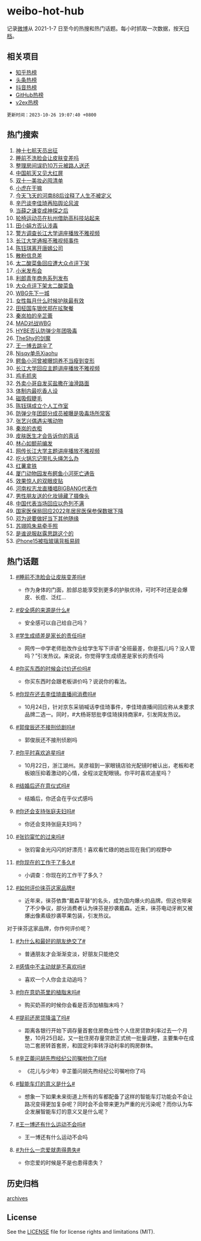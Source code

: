 # weibo-hot-hub

记录[微博](https://www.weibo.com)从 2021-1-7 日至今的热搜和热门话题。每小时抓取一次数据，按天[归档](archives)。

## 相关项目

- [知乎热榜](https://github.com/lonnyzhang423/zhihu-hot-hub)
- [头条热榜](https://github.com/lonnyzhang423/toutiao-hot-hub)
- [抖音热榜](https://github.com/lonnyzhang423/douyin-hot-hub)
- [GitHub热榜](https://github.com/lonnyzhang423/github-hot-hub)
- [v2ex热榜](https://github.com/lonnyzhang423/v2ex-hot-hub)


`更新时间：2023-10-26 19:07:40 +0800`

## 热门搜索

1. [神十七航天员出征](https://m.weibo.cn/search?containerid=100103type%3D1%26t%3D10%26q%3D%23%E7%A5%9E%E5%8D%81%E4%B8%83%E8%88%AA%E5%A4%A9%E5%91%98%E5%87%BA%E5%BE%81%23&stream_entry_id=51&isnewpage=1&extparam=seat%3D1%26stream_entry_id%3D51%26pos%3D0%26c_type%3D51%26q%3D%2523%25E7%25A5%259E%25E5%258D%2581%25E4%25B8%2583%25E8%2588%25AA%25E5%25A4%25A9%25E5%2591%2598%25E5%2587%25BA%25E5%25BE%2581%2523%26dgr%3D0%26cate%3D10103%26filter_type%3Drealtimehot%26display_time%3D1698318459%26pre_seqid%3D169831845991591625177)
1. [睡前不洗脸会让皮肤变差吗](https://m.weibo.cn/search?containerid=100103type%3D1%26t%3D10%26q%3D%23%E7%9D%A1%E5%89%8D%E4%B8%8D%E6%B4%97%E8%84%B8%E4%BC%9A%E8%AE%A9%E7%9A%AE%E8%82%A4%E5%8F%98%E5%B7%AE%E5%90%97%23&stream_entry_id=31&isnewpage=1&extparam=seat%3D1%26c_type%3D31%26q%3D%2523%25E7%259D%25A1%25E5%2589%258D%25E4%25B8%258D%25E6%25B4%2597%25E8%2584%25B8%25E4%25BC%259A%25E8%25AE%25A9%25E7%259A%25AE%25E8%2582%25A4%25E5%258F%2598%25E5%25B7%25AE%25E5%2590%2597%2523%26flag%3D1%26filter_type%3Drealtimehot%26realpos%3D1%26stream_entry_id%3D31%26pos%3D0%26dgr%3D0%26cate%3D5001%26band_rank%3D1%26lcate%3D5001%26display_time%3D1698318459%26pre_seqid%3D169831845991591625177)
1. [整理房间误扔10万元被路人送还](https://m.weibo.cn/search?containerid=100103type%3D1%26t%3D10%26q%3D%23%E6%95%B4%E7%90%86%E6%88%BF%E9%97%B4%E8%AF%AF%E6%89%9410%E4%B8%87%E5%85%83%E8%A2%AB%E8%B7%AF%E4%BA%BA%E9%80%81%E8%BF%98%23&stream_entry_id=31&isnewpage=1&extparam=seat%3D1%26c_type%3D31%26q%3D%2523%25E6%2595%25B4%25E7%2590%2586%25E6%2588%25BF%25E9%2597%25B4%25E8%25AF%25AF%25E6%2589%259410%25E4%25B8%2587%25E5%2585%2583%25E8%25A2%25AB%25E8%25B7%25AF%25E4%25BA%25BA%25E9%2580%2581%25E8%25BF%2598%2523%26flag%3D32768%26filter_type%3Drealtimehot%26realpos%3D2%26stream_entry_id%3D31%26pos%3D1%26dgr%3D0%26cate%3D5001%26band_rank%3D2%26lcate%3D5001%26display_time%3D1698318459%26pre_seqid%3D169831845991591625177)
1. [中国航天又见大红屏](https://m.weibo.cn/search?containerid=100103type%3D1%26t%3D10%26q%3D%23%E4%B8%AD%E5%9B%BD%E8%88%AA%E5%A4%A9%E5%8F%88%E8%A7%81%E5%A4%A7%E7%BA%A2%E5%B1%8F%23&stream_entry_id=31&isnewpage=1&extparam=seat%3D1%26c_type%3D31%26q%3D%2523%25E4%25B8%25AD%25E5%259B%25BD%25E8%2588%25AA%25E5%25A4%25A9%25E5%258F%2588%25E8%25A7%2581%25E5%25A4%25A7%25E7%25BA%25A2%25E5%25B1%258F%2523%26flag%3D0%26filter_type%3Drealtimehot%26realpos%3D3%26stream_entry_id%3D31%26pos%3D2%26dgr%3D0%26cate%3D5001%26band_rank%3D3%26lcate%3D5001%26display_time%3D1698318459%26pre_seqid%3D169831845991591625177)
1. [双十一美妆必囤清单](https://m.weibo.cn/search?containerid=100103type%3D1%26t%3D10%26q%3D%23%E5%8F%8C%E5%8D%81%E4%B8%80%E7%BE%8E%E5%A6%86%E5%BF%85%E5%9B%A4%E6%B8%85%E5%8D%95%23&stream_entry_id=31&isnewpage=1&extparam=seat%3D1%26filter_type%3Drealtimehot%26c_type%3D31%26q%3D%2523%25E5%258F%258C%25E5%258D%2581%25E4%25B8%2580%25E7%25BE%258E%25E5%25A6%2586%25E5%25BF%2585%25E5%259B%25A4%25E6%25B8%2585%25E5%258D%2595%2523%26dgr%3D0%26cate%3D5001%26adid%3D209392%26stream_entry_id%3D31%26pos%3D3%26is_ad_pos%3D1%26band_rank%3D4%26lcate%3D5001%26display_time%3D1698318459%26pre_seqid%3D169831845991591625177)
1. [小虎在干嘛](https://m.weibo.cn/search?containerid=100103type%3D1%26t%3D10%26q%3D%E5%B0%8F%E8%99%8E%E5%9C%A8%E5%B9%B2%E5%98%9B&stream_entry_id=31&isnewpage=1&extparam=seat%3D1%26c_type%3D31%26q%3D%25E5%25B0%258F%25E8%2599%258E%25E5%259C%25A8%25E5%25B9%25B2%25E5%2598%259B%26flag%3D1%26filter_type%3Drealtimehot%26realpos%3D4%26stream_entry_id%3D31%26pos%3D4%26dgr%3D0%26cate%3D5001%26band_rank%3D4%26lcate%3D5001%26display_time%3D1698318459%26pre_seqid%3D169831845991591625177)
1. [今天飞天的河南88后诠释了人生不被定义](https://m.weibo.cn/search?containerid=100103type%3D1%26t%3D10%26q%3D%23%E4%BB%8A%E5%A4%A9%E9%A3%9E%E5%A4%A9%E7%9A%84%E6%B2%B3%E5%8D%9788%E5%90%8E%E8%AF%A0%E9%87%8A%E4%BA%86%E4%BA%BA%E7%94%9F%E4%B8%8D%E8%A2%AB%E5%AE%9A%E4%B9%89%23&stream_entry_id=31&isnewpage=1&extparam=seat%3D1%26c_type%3D31%26q%3D%2523%25E4%25BB%258A%25E5%25A4%25A9%25E9%25A3%259E%25E5%25A4%25A9%25E7%259A%2584%25E6%25B2%25B3%25E5%258D%259788%25E5%2590%258E%25E8%25AF%25A0%25E9%2587%258A%25E4%25BA%2586%25E4%25BA%25BA%25E7%2594%259F%25E4%25B8%258D%25E8%25A2%25AB%25E5%25AE%259A%25E4%25B9%2589%2523%26flag%3D32768%26filter_type%3Drealtimehot%26realpos%3D5%26stream_entry_id%3D31%26pos%3D5%26dgr%3D0%26cate%3D5001%26band_rank%3D5%26lcate%3D5001%26display_time%3D1698318459%26pre_seqid%3D169831845991591625177)
1. [辛巴谈李佳琦再陷舆论风波](https://m.weibo.cn/search?containerid=100103type%3D1%26t%3D10%26q%3D%23%E8%BE%9B%E5%B7%B4%E8%B0%88%E6%9D%8E%E4%BD%B3%E7%90%A6%E5%86%8D%E9%99%B7%E8%88%86%E8%AE%BA%E9%A3%8E%E6%B3%A2%23&stream_entry_id=31&isnewpage=1&extparam=seat%3D1%26c_type%3D31%26q%3D%2523%25E8%25BE%259B%25E5%25B7%25B4%25E8%25B0%2588%25E6%259D%258E%25E4%25BD%25B3%25E7%2590%25A6%25E5%2586%258D%25E9%2599%25B7%25E8%2588%2586%25E8%25AE%25BA%25E9%25A3%258E%25E6%25B3%25A2%2523%26flag%3D1%26filter_type%3Drealtimehot%26realpos%3D6%26stream_entry_id%3D31%26pos%3D6%26dgr%3D0%26cate%3D5001%26band_rank%3D6%26lcate%3D5001%26display_time%3D1698318459%26pre_seqid%3D169831845991591625177)
1. [当薛之谦变成神探之后](https://m.weibo.cn/search?containerid=100103type%3D1%26t%3D10%26q%3D%23%E5%BD%93%E8%96%9B%E4%B9%8B%E8%B0%A6%E5%8F%98%E6%88%90%E7%A5%9E%E6%8E%A2%E4%B9%8B%E5%90%8E%23&stream_entry_id=31&isnewpage=1&extparam=seat%3D1%26filter_type%3Drealtimehot%26c_type%3D31%26q%3D%2523%25E5%25BD%2593%25E8%2596%259B%25E4%25B9%258B%25E8%25B0%25A6%25E5%258F%2598%25E6%2588%2590%25E7%25A5%259E%25E6%258E%25A2%25E4%25B9%258B%25E5%2590%258E%2523%26dgr%3D0%26cate%3D5001%26adid%3D209359%26stream_entry_id%3D31%26pos%3D7%26is_ad_pos%3D1%26topic_ad%3D1%26band_rank%3D7%26lcate%3D5001%26display_time%3D1698318459%26pre_seqid%3D169831845991591625177)
1. [轮椅运动员在杭州借助高科技站起来](https://m.weibo.cn/search?containerid=100103type%3D1%26t%3D10%26q%3D%23%E8%BD%AE%E6%A4%85%E8%BF%90%E5%8A%A8%E5%91%98%E5%9C%A8%E6%9D%AD%E5%B7%9E%E5%80%9F%E5%8A%A9%E9%AB%98%E7%A7%91%E6%8A%80%E7%AB%99%E8%B5%B7%E6%9D%A5%23&stream_entry_id=31&isnewpage=1&extparam=seat%3D1%26c_type%3D31%26q%3D%2523%25E8%25BD%25AE%25E6%25A4%2585%25E8%25BF%2590%25E5%258A%25A8%25E5%2591%2598%25E5%259C%25A8%25E6%259D%25AD%25E5%25B7%259E%25E5%2580%259F%25E5%258A%25A9%25E9%25AB%2598%25E7%25A7%2591%25E6%258A%2580%25E7%25AB%2599%25E8%25B5%25B7%25E6%259D%25A5%2523%26flag%3D32768%26filter_type%3Drealtimehot%26realpos%3D7%26stream_entry_id%3D31%26pos%3D8%26dgr%3D0%26cate%3D5001%26band_rank%3D7%26lcate%3D5001%26display_time%3D1698318459%26pre_seqid%3D169831845991591625177)
1. [田小娟方否认涉毒](https://m.weibo.cn/search?containerid=100103type%3D1%26t%3D10%26q%3D%23%E7%94%B0%E5%B0%8F%E5%A8%9F%E6%96%B9%E5%90%A6%E8%AE%A4%E6%B6%89%E6%AF%92%23&stream_entry_id=31&isnewpage=1&extparam=seat%3D1%26c_type%3D31%26q%3D%2523%25E7%2594%25B0%25E5%25B0%258F%25E5%25A8%259F%25E6%2596%25B9%25E5%2590%25A6%25E8%25AE%25A4%25E6%25B6%2589%25E6%25AF%2592%2523%26flag%3D2%26filter_type%3Drealtimehot%26realpos%3D8%26stream_entry_id%3D31%26pos%3D9%26dgr%3D0%26cate%3D5001%26band_rank%3D8%26lcate%3D5001%26display_time%3D1698318459%26pre_seqid%3D169831845991591625177)
1. [警方调查长江大学讲座播放不雅视频](https://m.weibo.cn/search?containerid=100103type%3D1%26t%3D10%26q%3D%23%E8%AD%A6%E6%96%B9%E8%B0%83%E6%9F%A5%E9%95%BF%E6%B1%9F%E5%A4%A7%E5%AD%A6%E8%AE%B2%E5%BA%A7%E6%92%AD%E6%94%BE%E4%B8%8D%E9%9B%85%E8%A7%86%E9%A2%91%23&stream_entry_id=31&isnewpage=1&extparam=seat%3D1%26c_type%3D31%26q%3D%2523%25E8%25AD%25A6%25E6%2596%25B9%25E8%25B0%2583%25E6%259F%25A5%25E9%2595%25BF%25E6%25B1%259F%25E5%25A4%25A7%25E5%25AD%25A6%25E8%25AE%25B2%25E5%25BA%25A7%25E6%2592%25AD%25E6%2594%25BE%25E4%25B8%258D%25E9%259B%2585%25E8%25A7%2586%25E9%25A2%2591%2523%26flag%3D1%26filter_type%3Drealtimehot%26realpos%3D9%26stream_entry_id%3D31%26pos%3D10%26dgr%3D0%26cate%3D5001%26band_rank%3D9%26lcate%3D5001%26display_time%3D1698318459%26pre_seqid%3D169831845991591625177)
1. [长江大学通报不雅视频事件](https://m.weibo.cn/search?containerid=100103type%3D1%26t%3D10%26q%3D%23%E9%95%BF%E6%B1%9F%E5%A4%A7%E5%AD%A6%E9%80%9A%E6%8A%A5%E4%B8%8D%E9%9B%85%E8%A7%86%E9%A2%91%E4%BA%8B%E4%BB%B6%23&stream_entry_id=31&isnewpage=1&extparam=seat%3D1%26c_type%3D31%26q%3D%2523%25E9%2595%25BF%25E6%25B1%259F%25E5%25A4%25A7%25E5%25AD%25A6%25E9%2580%259A%25E6%258A%25A5%25E4%25B8%258D%25E9%259B%2585%25E8%25A7%2586%25E9%25A2%2591%25E4%25BA%258B%25E4%25BB%25B6%2523%26flag%3D1%26filter_type%3Drealtimehot%26realpos%3D10%26stream_entry_id%3D31%26pos%3D11%26dgr%3D0%26cate%3D5001%26band_rank%3D10%26lcate%3D5001%26display_time%3D1698318459%26pre_seqid%3D169831845991591625177)
1. [陈钰琪离开唐嫣公司](https://m.weibo.cn/search?containerid=100103type%3D1%26t%3D10%26q%3D%23%E9%99%88%E9%92%B0%E7%90%AA%E7%A6%BB%E5%BC%80%E5%94%90%E5%AB%A3%E5%85%AC%E5%8F%B8%23&stream_entry_id=31&isnewpage=1&extparam=seat%3D1%26c_type%3D31%26q%3D%2523%25E9%2599%2588%25E9%2592%25B0%25E7%2590%25AA%25E7%25A6%25BB%25E5%25BC%2580%25E5%2594%2590%25E5%25AB%25A3%25E5%2585%25AC%25E5%258F%25B8%2523%26flag%3D2%26filter_type%3Drealtimehot%26realpos%3D11%26stream_entry_id%3D31%26pos%3D12%26dgr%3D0%26cate%3D5001%26band_rank%3D11%26lcate%3D5001%26display_time%3D1698318459%26pre_seqid%3D169831845991591625177)
1. [散粉信息差](https://m.weibo.cn/search?containerid=100103type%3D1%26t%3D10%26q%3D%E6%95%A3%E7%B2%89%E4%BF%A1%E6%81%AF%E5%B7%AE&stream_entry_id=31&isnewpage=1&extparam=seat%3D1%26c_type%3D31%26q%3D%25E6%2595%25A3%25E7%25B2%2589%25E4%25BF%25A1%25E6%2581%25AF%25E5%25B7%25AE%26flag%3D1%26filter_type%3Drealtimehot%26realpos%3D12%26stream_entry_id%3D31%26pos%3D13%26dgr%3D0%26cate%3D5001%26band_rank%3D12%26lcate%3D5001%26display_time%3D1698318459%26pre_seqid%3D169831845991591625177)
1. [太二酸菜鱼回应遭大众点评下架](https://m.weibo.cn/search?containerid=100103type%3D1%26t%3D10%26q%3D%23%E5%A4%AA%E4%BA%8C%E9%85%B8%E8%8F%9C%E9%B1%BC%E5%9B%9E%E5%BA%94%E9%81%AD%E5%A4%A7%E4%BC%97%E7%82%B9%E8%AF%84%E4%B8%8B%E6%9E%B6%23&stream_entry_id=31&isnewpage=1&extparam=seat%3D1%26c_type%3D31%26q%3D%2523%25E5%25A4%25AA%25E4%25BA%258C%25E9%2585%25B8%25E8%258F%259C%25E9%25B1%25BC%25E5%259B%259E%25E5%25BA%2594%25E9%2581%25AD%25E5%25A4%25A7%25E4%25BC%2597%25E7%2582%25B9%25E8%25AF%2584%25E4%25B8%258B%25E6%259E%25B6%2523%26flag%3D0%26filter_type%3Drealtimehot%26realpos%3D13%26stream_entry_id%3D31%26pos%3D14%26dgr%3D0%26cate%3D5001%26band_rank%3D13%26lcate%3D5001%26display_time%3D1698318459%26pre_seqid%3D169831845991591625177)
1. [小米发布会](https://m.weibo.cn/search?containerid=100103type%3D1%26t%3D10%26q%3D%E5%B0%8F%E7%B1%B3%E5%8F%91%E5%B8%83%E4%BC%9A&stream_entry_id=31&isnewpage=1&extparam=seat%3D1%26c_type%3D31%26q%3D%25E5%25B0%258F%25E7%25B1%25B3%25E5%258F%2591%25E5%25B8%2583%25E4%25BC%259A%26flag%3D1%26filter_type%3Drealtimehot%26realpos%3D14%26stream_entry_id%3D31%26pos%3D15%26dgr%3D0%26cate%3D5001%26band_rank%3D14%26lcate%3D5001%26display_time%3D1698318459%26pre_seqid%3D169831845991591625177)
1. [利郎青年商务系列发布](https://m.weibo.cn/search?containerid=100103type%3D1%26t%3D10%26q%3D%23%E5%88%A9%E9%83%8E%E9%9D%92%E5%B9%B4%E5%95%86%E5%8A%A1%E7%B3%BB%E5%88%97%E5%8F%91%E5%B8%83%23&stream_entry_id=31&isnewpage=1&extparam=seat%3D1%26c_type%3D31%26q%3D%2523%25E5%2588%25A9%25E9%2583%258E%25E9%259D%2592%25E5%25B9%25B4%25E5%2595%2586%25E5%258A%25A1%25E7%25B3%25BB%25E5%2588%2597%25E5%258F%2591%25E5%25B8%2583%2523%26flag%3D0%26filter_type%3Drealtimehot%26adid%3D209453%26realpos%3D15%26stream_entry_id%3D31%26pos%3D16%26dgr%3D0%26cate%3D5001%26band_rank%3D15%26lcate%3D5001%26display_time%3D1698318459%26pre_seqid%3D169831845991591625177)
1. [大众点评下架太二酸菜鱼](https://m.weibo.cn/search?containerid=100103type%3D1%26t%3D10%26q%3D%23%E5%A4%A7%E4%BC%97%E7%82%B9%E8%AF%84%E4%B8%8B%E6%9E%B6%E5%A4%AA%E4%BA%8C%E9%85%B8%E8%8F%9C%E9%B1%BC%23&stream_entry_id=31&isnewpage=1&extparam=seat%3D1%26c_type%3D31%26q%3D%2523%25E5%25A4%25A7%25E4%25BC%2597%25E7%2582%25B9%25E8%25AF%2584%25E4%25B8%258B%25E6%259E%25B6%25E5%25A4%25AA%25E4%25BA%258C%25E9%2585%25B8%25E8%258F%259C%25E9%25B1%25BC%2523%26flag%3D0%26filter_type%3Drealtimehot%26realpos%3D16%26stream_entry_id%3D31%26pos%3D17%26dgr%3D0%26cate%3D5001%26band_rank%3D16%26lcate%3D5001%26display_time%3D1698318459%26pre_seqid%3D169831845991591625177)
1. [WBG先下一城](https://m.weibo.cn/search?containerid=100103type%3D1%26t%3D10%26q%3D%23WBG%E5%85%88%E4%B8%8B%E4%B8%80%E5%9F%8E%23&stream_entry_id=31&isnewpage=1&extparam=seat%3D1%26c_type%3D31%26q%3D%2523WBG%25E5%2585%2588%25E4%25B8%258B%25E4%25B8%2580%25E5%259F%258E%2523%26flag%3D1%26filter_type%3Drealtimehot%26realpos%3D17%26stream_entry_id%3D31%26pos%3D18%26dgr%3D0%26cate%3D5001%26band_rank%3D17%26lcate%3D5001%26display_time%3D1698318459%26pre_seqid%3D169831845991591625177)
1. [女性每月什么时候护肤最有效](https://m.weibo.cn/search?containerid=100103type%3D1%26t%3D10%26q%3D%23%E5%A5%B3%E6%80%A7%E6%AF%8F%E6%9C%88%E4%BB%80%E4%B9%88%E6%97%B6%E5%80%99%E6%8A%A4%E8%82%A4%E6%9C%80%E6%9C%89%E6%95%88%23&stream_entry_id=31&isnewpage=1&extparam=seat%3D1%26c_type%3D31%26q%3D%2523%25E5%25A5%25B3%25E6%2580%25A7%25E6%25AF%258F%25E6%259C%2588%25E4%25BB%2580%25E4%25B9%2588%25E6%2597%25B6%25E5%2580%2599%25E6%258A%25A4%25E8%2582%25A4%25E6%259C%2580%25E6%259C%2589%25E6%2595%2588%2523%26flag%3D2%26filter_type%3Drealtimehot%26realpos%3D18%26stream_entry_id%3D31%26pos%3D19%26dgr%3D0%26cate%3D5001%26band_rank%3D18%26lcate%3D5001%26display_time%3D1698318459%26pre_seqid%3D169831845991591625177)
1. [田柾国车银优郑在玹聚餐](https://m.weibo.cn/search?containerid=100103type%3D1%26t%3D10%26q%3D%23%E7%94%B0%E6%9F%BE%E5%9B%BD%E8%BD%A6%E9%93%B6%E4%BC%98%E9%83%91%E5%9C%A8%E7%8E%B9%E8%81%9A%E9%A4%90%23&stream_entry_id=31&isnewpage=1&extparam=seat%3D1%26c_type%3D31%26q%3D%2523%25E7%2594%25B0%25E6%259F%25BE%25E5%259B%25BD%25E8%25BD%25A6%25E9%2593%25B6%25E4%25BC%2598%25E9%2583%2591%25E5%259C%25A8%25E7%258E%25B9%25E8%2581%259A%25E9%25A4%2590%2523%26flag%3D1%26filter_type%3Drealtimehot%26realpos%3D19%26stream_entry_id%3D31%26pos%3D20%26dgr%3D0%26cate%3D5001%26band_rank%3D19%26lcate%3D5001%26display_time%3D1698318459%26pre_seqid%3D169831845991591625177)
1. [秦岚拍的辛芷蕾](https://m.weibo.cn/search?containerid=100103type%3D1%26t%3D10%26q%3D%23%E7%A7%A6%E5%B2%9A%E6%8B%8D%E7%9A%84%E8%BE%9B%E8%8A%B7%E8%95%BE%23&stream_entry_id=31&isnewpage=1&extparam=seat%3D1%26c_type%3D31%26q%3D%2523%25E7%25A7%25A6%25E5%25B2%259A%25E6%258B%258D%25E7%259A%2584%25E8%25BE%259B%25E8%258A%25B7%25E8%2595%25BE%2523%26flag%3D1%26filter_type%3Drealtimehot%26realpos%3D20%26stream_entry_id%3D31%26pos%3D21%26dgr%3D0%26cate%3D5001%26band_rank%3D20%26lcate%3D5001%26display_time%3D1698318459%26pre_seqid%3D169831845991591625177)
1. [MAD对战WBG](https://m.weibo.cn/search?containerid=100103type%3D1%26t%3D10%26q%3D%23MAD%E5%AF%B9%E6%88%98WBG%23&stream_entry_id=31&isnewpage=1&extparam=seat%3D1%26c_type%3D31%26q%3D%2523MAD%25E5%25AF%25B9%25E6%2588%2598WBG%2523%26flag%3D1%26filter_type%3Drealtimehot%26realpos%3D21%26stream_entry_id%3D31%26pos%3D22%26dgr%3D0%26cate%3D5001%26band_rank%3D21%26lcate%3D5001%26display_time%3D1698318459%26pre_seqid%3D169831845991591625177)
1. [HYBE否认防弹少年团吸毒](https://m.weibo.cn/search?containerid=100103type%3D1%26t%3D10%26q%3D%23HYBE%E5%90%A6%E8%AE%A4%E9%98%B2%E5%BC%B9%E5%B0%91%E5%B9%B4%E5%9B%A2%E5%90%B8%E6%AF%92%23&stream_entry_id=31&isnewpage=1&extparam=seat%3D1%26c_type%3D31%26q%3D%2523HYBE%25E5%2590%25A6%25E8%25AE%25A4%25E9%2598%25B2%25E5%25BC%25B9%25E5%25B0%2591%25E5%25B9%25B4%25E5%259B%25A2%25E5%2590%25B8%25E6%25AF%2592%2523%26flag%3D1%26filter_type%3Drealtimehot%26realpos%3D22%26stream_entry_id%3D31%26pos%3D23%26dgr%3D0%26cate%3D5001%26band_rank%3D22%26lcate%3D5001%26display_time%3D1698318459%26pre_seqid%3D169831845991591625177)
1. [TheShy的剑魔](https://m.weibo.cn/search?containerid=100103type%3D1%26t%3D10%26q%3DTheShy%E7%9A%84%E5%89%91%E9%AD%94&stream_entry_id=31&isnewpage=1&extparam=seat%3D1%26c_type%3D31%26q%3DTheShy%25E7%259A%2584%25E5%2589%2591%25E9%25AD%2594%26flag%3D1%26filter_type%3Drealtimehot%26realpos%3D23%26stream_entry_id%3D31%26pos%3D24%26dgr%3D0%26cate%3D5001%26band_rank%3D23%26lcate%3D5001%26display_time%3D1698318459%26pre_seqid%3D169831845991591625177)
1. [王一博去跳伞了](https://m.weibo.cn/search?containerid=100103type%3D1%26t%3D10%26q%3D%23%E7%8E%8B%E4%B8%80%E5%8D%9A%E5%8E%BB%E8%B7%B3%E4%BC%9E%E4%BA%86%23&stream_entry_id=31&isnewpage=1&extparam=seat%3D1%26c_type%3D31%26q%3D%2523%25E7%258E%258B%25E4%25B8%2580%25E5%258D%259A%25E5%258E%25BB%25E8%25B7%25B3%25E4%25BC%259E%25E4%25BA%2586%2523%26flag%3D1%26filter_type%3Drealtimehot%26realpos%3D24%26stream_entry_id%3D31%26pos%3D25%26dgr%3D0%26cate%3D5001%26band_rank%3D24%26lcate%3D5001%26display_time%3D1698318459%26pre_seqid%3D169831845991591625177)
1. [Nisqy单杀Xiaohu](https://m.weibo.cn/search?containerid=100103type%3D1%26t%3D10%26q%3D%23Nisqy%E5%8D%95%E6%9D%80Xiaohu%23&stream_entry_id=31&isnewpage=1&extparam=seat%3D1%26c_type%3D31%26q%3D%2523Nisqy%25E5%258D%2595%25E6%259D%2580Xiaohu%2523%26flag%3D1%26filter_type%3Drealtimehot%26realpos%3D25%26stream_entry_id%3D31%26pos%3D26%26dgr%3D0%26cate%3D5001%26band_rank%3D25%26lcate%3D5001%26display_time%3D1698318459%26pre_seqid%3D169831845991591625177)
1. [鳄鱼小河曾被曝饲养不当瘦到变形](https://m.weibo.cn/search?containerid=100103type%3D1%26t%3D10%26q%3D%23%E9%B3%84%E9%B1%BC%E5%B0%8F%E6%B2%B3%E6%9B%BE%E8%A2%AB%E6%9B%9D%E9%A5%B2%E5%85%BB%E4%B8%8D%E5%BD%93%E7%98%A6%E5%88%B0%E5%8F%98%E5%BD%A2%23&stream_entry_id=31&isnewpage=1&extparam=seat%3D1%26c_type%3D31%26q%3D%2523%25E9%25B3%2584%25E9%25B1%25BC%25E5%25B0%258F%25E6%25B2%25B3%25E6%259B%25BE%25E8%25A2%25AB%25E6%259B%259D%25E9%25A5%25B2%25E5%2585%25BB%25E4%25B8%258D%25E5%25BD%2593%25E7%2598%25A6%25E5%2588%25B0%25E5%258F%2598%25E5%25BD%25A2%2523%26flag%3D1%26filter_type%3Drealtimehot%26realpos%3D26%26stream_entry_id%3D31%26pos%3D27%26dgr%3D0%26cate%3D5001%26band_rank%3D26%26lcate%3D5001%26display_time%3D1698318459%26pre_seqid%3D169831845991591625177)
1. [长江大学回应主题讲座播放不雅视频](https://m.weibo.cn/search?containerid=100103type%3D1%26t%3D10%26q%3D%23%E9%95%BF%E6%B1%9F%E5%A4%A7%E5%AD%A6%E5%9B%9E%E5%BA%94%E4%B8%BB%E9%A2%98%E8%AE%B2%E5%BA%A7%E6%92%AD%E6%94%BE%E4%B8%8D%E9%9B%85%E8%A7%86%E9%A2%91%23&stream_entry_id=31&isnewpage=1&extparam=seat%3D1%26c_type%3D31%26q%3D%2523%25E9%2595%25BF%25E6%25B1%259F%25E5%25A4%25A7%25E5%25AD%25A6%25E5%259B%259E%25E5%25BA%2594%25E4%25B8%25BB%25E9%25A2%2598%25E8%25AE%25B2%25E5%25BA%25A7%25E6%2592%25AD%25E6%2594%25BE%25E4%25B8%258D%25E9%259B%2585%25E8%25A7%2586%25E9%25A2%2591%2523%26flag%3D0%26filter_type%3Drealtimehot%26realpos%3D27%26stream_entry_id%3D31%26pos%3D28%26dgr%3D0%26cate%3D5001%26band_rank%3D27%26lcate%3D5001%26display_time%3D1698318459%26pre_seqid%3D169831845991591625177)
1. [鸡毛抓夹](https://m.weibo.cn/search?containerid=100103type%3D1%26t%3D10%26q%3D%E9%B8%A1%E6%AF%9B%E6%8A%93%E5%A4%B9&stream_entry_id=31&isnewpage=1&extparam=seat%3D1%26c_type%3D31%26q%3D%25E9%25B8%25A1%25E6%25AF%259B%25E6%258A%2593%25E5%25A4%25B9%26flag%3D1%26filter_type%3Drealtimehot%26realpos%3D28%26stream_entry_id%3D31%26pos%3D29%26dgr%3D0%26cate%3D5001%26band_rank%3D28%26lcate%3D5001%26display_time%3D1698318459%26pre_seqid%3D169831845991591625177)
1. [外卖小哥自发买盐撒在油滑路面](https://m.weibo.cn/search?containerid=100103type%3D1%26t%3D10%26q%3D%23%E5%A4%96%E5%8D%96%E5%B0%8F%E5%93%A5%E8%87%AA%E5%8F%91%E4%B9%B0%E7%9B%90%E6%92%92%E5%9C%A8%E6%B2%B9%E6%BB%91%E8%B7%AF%E9%9D%A2%23&stream_entry_id=31&isnewpage=1&extparam=seat%3D1%26c_type%3D31%26q%3D%2523%25E5%25A4%2596%25E5%258D%2596%25E5%25B0%258F%25E5%2593%25A5%25E8%2587%25AA%25E5%258F%2591%25E4%25B9%25B0%25E7%259B%2590%25E6%2592%2592%25E5%259C%25A8%25E6%25B2%25B9%25E6%25BB%2591%25E8%25B7%25AF%25E9%259D%25A2%2523%26flag%3D32768%26filter_type%3Drealtimehot%26realpos%3D29%26stream_entry_id%3D31%26pos%3D30%26dgr%3D0%26cate%3D5001%26band_rank%3D29%26lcate%3D5001%26display_time%3D1698318459%26pre_seqid%3D169831845991591625177)
1. [体制内最吃香人设](https://m.weibo.cn/search?containerid=100103type%3D1%26t%3D10%26q%3D%E4%BD%93%E5%88%B6%E5%86%85%E6%9C%80%E5%90%83%E9%A6%99%E4%BA%BA%E8%AE%BE&stream_entry_id=31&isnewpage=1&extparam=seat%3D1%26c_type%3D31%26q%3D%25E4%25BD%2593%25E5%2588%25B6%25E5%2586%2585%25E6%259C%2580%25E5%2590%2583%25E9%25A6%2599%25E4%25BA%25BA%25E8%25AE%25BE%26flag%3D1%26filter_type%3Drealtimehot%26realpos%3D30%26stream_entry_id%3D31%26pos%3D31%26dgr%3D0%26cate%3D5001%26band_rank%3D30%26lcate%3D5001%26display_time%3D1698318459%26pre_seqid%3D169831845991591625177)
1. [磁吸假睫毛](https://m.weibo.cn/search?containerid=100103type%3D1%26t%3D10%26q%3D%E7%A3%81%E5%90%B8%E5%81%87%E7%9D%AB%E6%AF%9B&stream_entry_id=31&isnewpage=1&extparam=seat%3D1%26c_type%3D31%26q%3D%25E7%25A3%2581%25E5%2590%25B8%25E5%2581%2587%25E7%259D%25AB%25E6%25AF%259B%26flag%3D1%26filter_type%3Drealtimehot%26realpos%3D31%26stream_entry_id%3D31%26pos%3D32%26dgr%3D0%26cate%3D5001%26band_rank%3D31%26lcate%3D5001%26display_time%3D1698318459%26pre_seqid%3D169831845991591625177)
1. [陈钰琪成立个人工作室](https://m.weibo.cn/search?containerid=100103type%3D1%26t%3D10%26q%3D%23%E9%99%88%E9%92%B0%E7%90%AA%E6%88%90%E7%AB%8B%E4%B8%AA%E4%BA%BA%E5%B7%A5%E4%BD%9C%E5%AE%A4%23&stream_entry_id=31&isnewpage=1&extparam=seat%3D1%26c_type%3D31%26q%3D%2523%25E9%2599%2588%25E9%2592%25B0%25E7%2590%25AA%25E6%2588%2590%25E7%25AB%258B%25E4%25B8%25AA%25E4%25BA%25BA%25E5%25B7%25A5%25E4%25BD%259C%25E5%25AE%25A4%2523%26flag%3D1%26filter_type%3Drealtimehot%26realpos%3D32%26stream_entry_id%3D31%26pos%3D33%26dgr%3D0%26cate%3D5001%26band_rank%3D32%26lcate%3D5001%26display_time%3D1698318459%26pre_seqid%3D169831845991591625177)
1. [防弹少年团部分成员被曝是吸毒场所常客](https://m.weibo.cn/search?containerid=100103type%3D1%26t%3D10%26q%3D%23%E9%98%B2%E5%BC%B9%E5%B0%91%E5%B9%B4%E5%9B%A2%E9%83%A8%E5%88%86%E6%88%90%E5%91%98%E8%A2%AB%E6%9B%9D%E6%98%AF%E5%90%B8%E6%AF%92%E5%9C%BA%E6%89%80%E5%B8%B8%E5%AE%A2%23&stream_entry_id=31&isnewpage=1&extparam=seat%3D1%26c_type%3D31%26q%3D%2523%25E9%2598%25B2%25E5%25BC%25B9%25E5%25B0%2591%25E5%25B9%25B4%25E5%259B%25A2%25E9%2583%25A8%25E5%2588%2586%25E6%2588%2590%25E5%2591%2598%25E8%25A2%25AB%25E6%259B%259D%25E6%2598%25AF%25E5%2590%25B8%25E6%25AF%2592%25E5%259C%25BA%25E6%2589%2580%25E5%25B8%25B8%25E5%25AE%25A2%2523%26flag%3D0%26filter_type%3Drealtimehot%26realpos%3D33%26stream_entry_id%3D31%26pos%3D34%26dgr%3D0%26cate%3D5001%26band_rank%3D33%26lcate%3D5001%26display_time%3D1698318459%26pre_seqid%3D169831845991591625177)
1. [张艺兴偶遇尖嘴动物](https://m.weibo.cn/search?containerid=100103type%3D1%26t%3D10%26q%3D%23%E5%BC%A0%E8%89%BA%E5%85%B4%E5%81%B6%E9%81%87%E5%B0%96%E5%98%B4%E5%8A%A8%E7%89%A9%23&stream_entry_id=31&isnewpage=1&extparam=seat%3D1%26c_type%3D31%26q%3D%2523%25E5%25BC%25A0%25E8%2589%25BA%25E5%2585%25B4%25E5%2581%25B6%25E9%2581%2587%25E5%25B0%2596%25E5%2598%25B4%25E5%258A%25A8%25E7%2589%25A9%2523%26flag%3D1%26filter_type%3Drealtimehot%26realpos%3D34%26stream_entry_id%3D31%26pos%3D35%26dgr%3D0%26cate%3D5001%26band_rank%3D34%26lcate%3D5001%26display_time%3D1698318459%26pre_seqid%3D169831845991591625177)
1. [秦岚的衣柜](https://m.weibo.cn/search?containerid=100103type%3D1%26t%3D10%26q%3D%E7%A7%A6%E5%B2%9A%E7%9A%84%E8%A1%A3%E6%9F%9C&stream_entry_id=31&isnewpage=1&extparam=seat%3D1%26c_type%3D31%26q%3D%25E7%25A7%25A6%25E5%25B2%259A%25E7%259A%2584%25E8%25A1%25A3%25E6%259F%259C%26flag%3D1%26filter_type%3Drealtimehot%26realpos%3D35%26stream_entry_id%3D31%26pos%3D36%26dgr%3D0%26cate%3D5001%26band_rank%3D35%26lcate%3D5001%26display_time%3D1698318459%26pre_seqid%3D169831845991591625177)
1. [皮肤医生才会告诉你的真话](https://m.weibo.cn/search?containerid=100103type%3D1%26t%3D10%26q%3D%E7%9A%AE%E8%82%A4%E5%8C%BB%E7%94%9F%E6%89%8D%E4%BC%9A%E5%91%8A%E8%AF%89%E4%BD%A0%E7%9A%84%E7%9C%9F%E8%AF%9D&stream_entry_id=31&isnewpage=1&extparam=seat%3D1%26c_type%3D31%26q%3D%25E7%259A%25AE%25E8%2582%25A4%25E5%258C%25BB%25E7%2594%259F%25E6%2589%258D%25E4%25BC%259A%25E5%2591%258A%25E8%25AF%2589%25E4%25BD%25A0%25E7%259A%2584%25E7%259C%259F%25E8%25AF%259D%26flag%3D1%26filter_type%3Drealtimehot%26realpos%3D36%26stream_entry_id%3D31%26pos%3D37%26dgr%3D0%26cate%3D5001%26band_rank%3D36%26lcate%3D5001%26display_time%3D1698318459%26pre_seqid%3D169831845991591625177)
1. [林心如额前编发](https://m.weibo.cn/search?containerid=100103type%3D1%26t%3D10%26q%3D%23%E6%9E%97%E5%BF%83%E5%A6%82%E9%A2%9D%E5%89%8D%E7%BC%96%E5%8F%91%23&stream_entry_id=31&isnewpage=1&extparam=seat%3D1%26c_type%3D31%26q%3D%2523%25E6%259E%2597%25E5%25BF%2583%25E5%25A6%2582%25E9%25A2%259D%25E5%2589%258D%25E7%25BC%2596%25E5%258F%2591%2523%26flag%3D1%26filter_type%3Drealtimehot%26realpos%3D37%26stream_entry_id%3D31%26pos%3D38%26dgr%3D0%26cate%3D5001%26band_rank%3D37%26lcate%3D5001%26display_time%3D1698318459%26pre_seqid%3D169831845991591625177)
1. [网传长江大学主题讲座播放不雅视频](https://m.weibo.cn/search?containerid=100103type%3D1%26t%3D10%26q%3D%23%E7%BD%91%E4%BC%A0%E9%95%BF%E6%B1%9F%E5%A4%A7%E5%AD%A6%E4%B8%BB%E9%A2%98%E8%AE%B2%E5%BA%A7%E6%92%AD%E6%94%BE%E4%B8%8D%E9%9B%85%E8%A7%86%E9%A2%91%23&stream_entry_id=31&isnewpage=1&extparam=seat%3D1%26c_type%3D31%26q%3D%2523%25E7%25BD%2591%25E4%25BC%25A0%25E9%2595%25BF%25E6%25B1%259F%25E5%25A4%25A7%25E5%25AD%25A6%25E4%25B8%25BB%25E9%25A2%2598%25E8%25AE%25B2%25E5%25BA%25A7%25E6%2592%25AD%25E6%2594%25BE%25E4%25B8%258D%25E9%259B%2585%25E8%25A7%2586%25E9%25A2%2591%2523%26flag%3D0%26filter_type%3Drealtimehot%26realpos%3D38%26stream_entry_id%3D31%26pos%3D39%26dgr%3D0%26cate%3D5001%26band_rank%3D38%26lcate%3D5001%26display_time%3D1698318459%26pre_seqid%3D169831845991591625177)
1. [吃火锅忘记带扎头绳怎么办](https://m.weibo.cn/search?containerid=100103type%3D1%26t%3D10%26q%3D%E5%90%83%E7%81%AB%E9%94%85%E5%BF%98%E8%AE%B0%E5%B8%A6%E6%89%8E%E5%A4%B4%E7%BB%B3%E6%80%8E%E4%B9%88%E5%8A%9E&stream_entry_id=31&isnewpage=1&extparam=seat%3D1%26c_type%3D31%26q%3D%25E5%2590%2583%25E7%2581%25AB%25E9%2594%2585%25E5%25BF%2598%25E8%25AE%25B0%25E5%25B8%25A6%25E6%2589%258E%25E5%25A4%25B4%25E7%25BB%25B3%25E6%2580%258E%25E4%25B9%2588%25E5%258A%259E%26flag%3D1%26filter_type%3Drealtimehot%26realpos%3D39%26stream_entry_id%3D31%26pos%3D40%26dgr%3D0%26cate%3D5001%26band_rank%3D39%26lcate%3D5001%26display_time%3D1698318459%26pre_seqid%3D169831845991591625177)
1. [红薯拿铁](https://m.weibo.cn/search?containerid=100103type%3D1%26t%3D10%26q%3D%E7%BA%A2%E8%96%AF%E6%8B%BF%E9%93%81&stream_entry_id=31&isnewpage=1&extparam=seat%3D1%26c_type%3D31%26q%3D%25E7%25BA%25A2%25E8%2596%25AF%25E6%258B%25BF%25E9%2593%2581%26flag%3D1%26filter_type%3Drealtimehot%26realpos%3D40%26stream_entry_id%3D31%26pos%3D41%26dgr%3D0%26cate%3D5001%26band_rank%3D40%26lcate%3D5001%26display_time%3D1698318459%26pre_seqid%3D169831845991591625177)
1. [厦门动物园发布鳄鱼小河死亡通告](https://m.weibo.cn/search?containerid=100103type%3D1%26t%3D10%26q%3D%23%E5%8E%A6%E9%97%A8%E5%8A%A8%E7%89%A9%E5%9B%AD%E5%8F%91%E5%B8%83%E9%B3%84%E9%B1%BC%E5%B0%8F%E6%B2%B3%E6%AD%BB%E4%BA%A1%E9%80%9A%E5%91%8A%23&stream_entry_id=31&isnewpage=1&extparam=seat%3D1%26c_type%3D31%26q%3D%2523%25E5%258E%25A6%25E9%2597%25A8%25E5%258A%25A8%25E7%2589%25A9%25E5%259B%25AD%25E5%258F%2591%25E5%25B8%2583%25E9%25B3%2584%25E9%25B1%25BC%25E5%25B0%258F%25E6%25B2%25B3%25E6%25AD%25BB%25E4%25BA%25A1%25E9%2580%259A%25E5%2591%258A%2523%26flag%3D1%26filter_type%3Drealtimehot%26realpos%3D41%26stream_entry_id%3D31%26pos%3D42%26dgr%3D0%26cate%3D5001%26band_rank%3D41%26lcate%3D5001%26display_time%3D1698318459%26pre_seqid%3D169831845991591625177)
1. [效果惊人的双眼皮贴](https://m.weibo.cn/search?containerid=100103type%3D1%26t%3D10%26q%3D%E6%95%88%E6%9E%9C%E6%83%8A%E4%BA%BA%E7%9A%84%E5%8F%8C%E7%9C%BC%E7%9A%AE%E8%B4%B4&stream_entry_id=31&isnewpage=1&extparam=seat%3D1%26c_type%3D31%26q%3D%25E6%2595%2588%25E6%259E%259C%25E6%2583%258A%25E4%25BA%25BA%25E7%259A%2584%25E5%258F%258C%25E7%259C%25BC%25E7%259A%25AE%25E8%25B4%25B4%26flag%3D1%26filter_type%3Drealtimehot%26realpos%3D42%26stream_entry_id%3D31%26pos%3D43%26dgr%3D0%26cate%3D5001%26band_rank%3D42%26lcate%3D5001%26display_time%3D1698318459%26pre_seqid%3D169831845991591625177)
1. [河南权志龙直播唱BIGBANG代表作](https://m.weibo.cn/search?containerid=100103type%3D1%26t%3D10%26q%3D%23%E6%B2%B3%E5%8D%97%E6%9D%83%E5%BF%97%E9%BE%99%E7%9B%B4%E6%92%AD%E5%94%B1BIGBANG%E4%BB%A3%E8%A1%A8%E4%BD%9C%23&stream_entry_id=31&isnewpage=1&extparam=seat%3D1%26c_type%3D31%26q%3D%2523%25E6%25B2%25B3%25E5%258D%2597%25E6%259D%2583%25E5%25BF%2597%25E9%25BE%2599%25E7%259B%25B4%25E6%2592%25AD%25E5%2594%25B1BIGBANG%25E4%25BB%25A3%25E8%25A1%25A8%25E4%25BD%259C%2523%26flag%3D0%26filter_type%3Drealtimehot%26realpos%3D43%26stream_entry_id%3D31%26pos%3D44%26dgr%3D0%26cate%3D5001%26band_rank%3D43%26lcate%3D5001%26display_time%3D1698318459%26pre_seqid%3D169831845991591625177)
1. [男性朋友送的化妆镜藏了摄像头](https://m.weibo.cn/search?containerid=100103type%3D1%26t%3D10%26q%3D%23%E7%94%B7%E6%80%A7%E6%9C%8B%E5%8F%8B%E9%80%81%E7%9A%84%E5%8C%96%E5%A6%86%E9%95%9C%E8%97%8F%E4%BA%86%E6%91%84%E5%83%8F%E5%A4%B4%23&stream_entry_id=31&isnewpage=1&extparam=seat%3D1%26c_type%3D31%26q%3D%2523%25E7%2594%25B7%25E6%2580%25A7%25E6%259C%258B%25E5%258F%258B%25E9%2580%2581%25E7%259A%2584%25E5%258C%2596%25E5%25A6%2586%25E9%2595%259C%25E8%2597%258F%25E4%25BA%2586%25E6%2591%2584%25E5%2583%258F%25E5%25A4%25B4%2523%26flag%3D0%26filter_type%3Drealtimehot%26realpos%3D44%26stream_entry_id%3D31%26pos%3D45%26dgr%3D0%26cate%3D5001%26band_rank%3D44%26lcate%3D5001%26display_time%3D1698318459%26pre_seqid%3D169831845991591625177)
1. [中国代表当场回应以色列不满](https://m.weibo.cn/search?containerid=100103type%3D1%26t%3D10%26q%3D%23%E4%B8%AD%E5%9B%BD%E4%BB%A3%E8%A1%A8%E5%BD%93%E5%9C%BA%E5%9B%9E%E5%BA%94%E4%BB%A5%E8%89%B2%E5%88%97%E4%B8%8D%E6%BB%A1%23&stream_entry_id=31&isnewpage=1&extparam=seat%3D1%26c_type%3D31%26q%3D%2523%25E4%25B8%25AD%25E5%259B%25BD%25E4%25BB%25A3%25E8%25A1%25A8%25E5%25BD%2593%25E5%259C%25BA%25E5%259B%259E%25E5%25BA%2594%25E4%25BB%25A5%25E8%2589%25B2%25E5%2588%2597%25E4%25B8%258D%25E6%25BB%25A1%2523%26flag%3D0%26filter_type%3Drealtimehot%26realpos%3D45%26stream_entry_id%3D31%26pos%3D46%26dgr%3D0%26cate%3D5001%26band_rank%3D45%26lcate%3D5001%26display_time%3D1698318459%26pre_seqid%3D169831845991591625177)
1. [国家医保局回应2022年居民医保参保数据下降](https://m.weibo.cn/search?containerid=100103type%3D1%26t%3D10%26q%3D%23%E5%9B%BD%E5%AE%B6%E5%8C%BB%E4%BF%9D%E5%B1%80%E5%9B%9E%E5%BA%942022%E5%B9%B4%E5%B1%85%E6%B0%91%E5%8C%BB%E4%BF%9D%E5%8F%82%E4%BF%9D%E6%95%B0%E6%8D%AE%E4%B8%8B%E9%99%8D%23&stream_entry_id=31&isnewpage=1&extparam=seat%3D1%26c_type%3D31%26q%3D%2523%25E5%259B%25BD%25E5%25AE%25B6%25E5%258C%25BB%25E4%25BF%259D%25E5%25B1%2580%25E5%259B%259E%25E5%25BA%25942022%25E5%25B9%25B4%25E5%25B1%2585%25E6%25B0%2591%25E5%258C%25BB%25E4%25BF%259D%25E5%258F%2582%25E4%25BF%259D%25E6%2595%25B0%25E6%258D%25AE%25E4%25B8%258B%25E9%2599%258D%2523%26flag%3D0%26filter_type%3Drealtimehot%26realpos%3D46%26stream_entry_id%3D31%26pos%3D47%26dgr%3D0%26cate%3D5001%26band_rank%3D46%26lcate%3D5001%26display_time%3D1698318459%26pre_seqid%3D169831845991591625177)
1. [邓为说要做好当下其他随缘](https://m.weibo.cn/search?containerid=100103type%3D1%26t%3D10%26q%3D%23%E9%82%93%E4%B8%BA%E8%AF%B4%E8%A6%81%E5%81%9A%E5%A5%BD%E5%BD%93%E4%B8%8B%E5%85%B6%E4%BB%96%E9%9A%8F%E7%BC%98%23&stream_entry_id=31&isnewpage=1&extparam=seat%3D1%26c_type%3D31%26q%3D%2523%25E9%2582%2593%25E4%25B8%25BA%25E8%25AF%25B4%25E8%25A6%2581%25E5%2581%259A%25E5%25A5%25BD%25E5%25BD%2593%25E4%25B8%258B%25E5%2585%25B6%25E4%25BB%2596%25E9%259A%258F%25E7%25BC%2598%2523%26flag%3D1%26filter_type%3Drealtimehot%26realpos%3D47%26stream_entry_id%3D31%26pos%3D48%26dgr%3D0%26cate%3D5001%26band_rank%3D47%26lcate%3D5001%26display_time%3D1698318459%26pre_seqid%3D169831845991591625177)
1. [苏翊鸣朱易牵手照](https://m.weibo.cn/search?containerid=100103type%3D1%26t%3D10%26q%3D%23%E8%8B%8F%E7%BF%8A%E9%B8%A3%E6%9C%B1%E6%98%93%E7%89%B5%E6%89%8B%E7%85%A7%23&stream_entry_id=31&isnewpage=1&extparam=seat%3D1%26c_type%3D31%26q%3D%2523%25E8%258B%258F%25E7%25BF%258A%25E9%25B8%25A3%25E6%259C%25B1%25E6%2598%2593%25E7%2589%25B5%25E6%2589%258B%25E7%2585%25A7%2523%26flag%3D0%26filter_type%3Drealtimehot%26realpos%3D48%26stream_entry_id%3D31%26pos%3D49%26dgr%3D0%26cate%3D5001%26band_rank%3D48%26lcate%3D5001%26display_time%3D1698318459%26pre_seqid%3D169831845991591625177)
1. [是谁说服赵露思跳这个的](https://m.weibo.cn/search?containerid=100103type%3D1%26t%3D10%26q%3D%23%E6%98%AF%E8%B0%81%E8%AF%B4%E6%9C%8D%E8%B5%B5%E9%9C%B2%E6%80%9D%E8%B7%B3%E8%BF%99%E4%B8%AA%E7%9A%84%23&stream_entry_id=31&isnewpage=1&extparam=seat%3D1%26c_type%3D31%26q%3D%2523%25E6%2598%25AF%25E8%25B0%2581%25E8%25AF%25B4%25E6%259C%258D%25E8%25B5%25B5%25E9%259C%25B2%25E6%2580%259D%25E8%25B7%25B3%25E8%25BF%2599%25E4%25B8%25AA%25E7%259A%2584%2523%26flag%3D1%26filter_type%3Drealtimehot%26realpos%3D49%26stream_entry_id%3D31%26pos%3D50%26dgr%3D0%26cate%3D5001%26band_rank%3D49%26lcate%3D5001%26display_time%3D1698318459%26pre_seqid%3D169831845991591625177)
1. [iPhone15被指玻璃背板易碎](https://m.weibo.cn/search?containerid=100103type%3D1%26t%3D10%26q%3D%23iPhone15%E8%A2%AB%E6%8C%87%E7%8E%BB%E7%92%83%E8%83%8C%E6%9D%BF%E6%98%93%E7%A2%8E%23&stream_entry_id=31&isnewpage=1&extparam=seat%3D1%26c_type%3D31%26q%3D%2523iPhone15%25E8%25A2%25AB%25E6%258C%2587%25E7%258E%25BB%25E7%2592%2583%25E8%2583%258C%25E6%259D%25BF%25E6%2598%2593%25E7%25A2%258E%2523%26flag%3D0%26filter_type%3Drealtimehot%26realpos%3D50%26stream_entry_id%3D31%26pos%3D51%26dgr%3D0%26cate%3D5001%26band_rank%3D50%26lcate%3D5001%26display_time%3D1698318459%26pre_seqid%3D169831845991591625177)

## 热门话题

1. [#睡前不洗脸会让皮肤变差吗#](https://m.weibo.cn/search?containerid=231522type%3D1%26t%3D10%26q%3D%23%E7%9D%A1%E5%89%8D%E4%B8%8D%E6%B4%97%E8%84%B8%E4%BC%9A%E8%AE%A9%E7%9A%AE%E8%82%A4%E5%8F%98%E5%B7%AE%E5%90%97%23&stream_entry_id=128&isnewpage=1&extparam=seat%3D1%26pos%3D1-0-0%26c_type%3D128%26unitid%3D1698312787217%26dgr%3D0%26cate%3D5004%26lcate%3D5004%26display_time%3D1698318460%26pre_seqid%3D169831846080501554633)
    - 作为身体的门面，脸部总能享受到更多的护肤优待，可时不时还是会爆皮、长痘、泛红…

1. [#安全感的来源是什么#](https://m.weibo.cn/search?containerid=231522type%3D1%26t%3D10%26q%3D%23%E5%AE%89%E5%85%A8%E6%84%9F%E7%9A%84%E6%9D%A5%E6%BA%90%E6%98%AF%E4%BB%80%E4%B9%88%23&stream_entry_id=128&isnewpage=1&extparam=seat%3D1%26pos%3D1-0-1%26c_type%3D128%26unitid%3D1698223989913%26dgr%3D0%26cate%3D5004%26lcate%3D5004%26display_time%3D1698318460%26pre_seqid%3D169831846080501554633)
    - 安全感可以自己给自己吗？

1. [#学生成绩差是家长的责任吗#](https://m.weibo.cn/search?containerid=231522type%3D1%26t%3D10%26q%3D%23%E5%AD%A6%E7%94%9F%E6%88%90%E7%BB%A9%E5%B7%AE%E6%98%AF%E5%AE%B6%E9%95%BF%E7%9A%84%E8%B4%A3%E4%BB%BB%E5%90%97%23&stream_entry_id=128&isnewpage=1&extparam=seat%3D1%26pos%3D1-0-2%26c_type%3D128%26unitid%3D1698209903547%26dgr%3D0%26cate%3D5004%26lcate%3D5004%26display_time%3D1698318460%26pre_seqid%3D169831846080501554633)
    - 网传一中学老师批改作业给学生写下评语“全班最差，你是孤儿吗？没人管吗？”引发热议。来说说，你觉得学生成绩差是家长的责任吗

1. [#你买东西的时候会讨价还价吗#](https://m.weibo.cn/search?containerid=231522type%3D1%26t%3D10%26q%3D%23%E4%BD%A0%E4%B9%B0%E4%B8%9C%E8%A5%BF%E7%9A%84%E6%97%B6%E5%80%99%E4%BC%9A%E8%AE%A8%E4%BB%B7%E8%BF%98%E4%BB%B7%E5%90%97%23&stream_entry_id=128&isnewpage=1&extparam=seat%3D1%26pos%3D1-0-3%26c_type%3D128%26unitid%3D1698239390151%26dgr%3D0%26cate%3D5004%26lcate%3D5004%26display_time%3D1698318460%26pre_seqid%3D169831846080501554633)
    - 你买东西时会跟老板讲价吗？说说你的看法。

1. [#你现在还去李佳琦直播间消费吗#](https://m.weibo.cn/search?containerid=231522type%3D1%26t%3D10%26q%3D%23%E4%BD%A0%E7%8E%B0%E5%9C%A8%E8%BF%98%E5%8E%BB%E6%9D%8E%E4%BD%B3%E7%90%A6%E7%9B%B4%E6%92%AD%E9%97%B4%E6%B6%88%E8%B4%B9%E5%90%97%23&stream_entry_id=128&isnewpage=1&extparam=seat%3D1%26pos%3D1-0-4%26c_type%3D128%26unitid%3D1698294530094%26dgr%3D0%26cate%3D5004%26lcate%3D5004%26display_time%3D1698318460%26pre_seqid%3D169831846080501554633)
    - 10月24日，针对京东采销喊话李佳琦事件，李佳琦直播间回应称从未要求品牌二选一。同时，#大杨哥怒批李佳琦挟持商家#，引发网友热议。

1. [#郭俊辰还不接刑侦剧吗#](https://m.weibo.cn/search?containerid=231522type%3D1%26t%3D10%26q%3D%23%E9%83%AD%E4%BF%8A%E8%BE%B0%E8%BF%98%E4%B8%8D%E6%8E%A5%E5%88%91%E4%BE%A6%E5%89%A7%E5%90%97%23&stream_entry_id=128&isnewpage=1&extparam=seat%3D1%26pos%3D1-0-5%26c_type%3D128%26unitid%3D1698309183389%26dgr%3D0%26cate%3D5004%26lcate%3D5004%26display_time%3D1698318460%26pre_seqid%3D169831846080501554633)
    - 郭俊辰还不接刑侦剧吗

1. [#你平时喜欢追星吗#](https://m.weibo.cn/search?containerid=231522type%3D1%26t%3D10%26q%3D%23%E4%BD%A0%E5%B9%B3%E6%97%B6%E5%96%9C%E6%AC%A2%E8%BF%BD%E6%98%9F%E5%90%97%23&stream_entry_id=128&isnewpage=1&extparam=seat%3D1%26pos%3D1-0-6%26c_type%3D128%26unitid%3D1698289093500%26dgr%3D0%26cate%3D5004%26lcate%3D5004%26display_time%3D1698318460%26pre_seqid%3D169831846080501554633)
    - 10月22日，浙江湖州。吴彦祖到一家眼镜店验光配镜时被认出，老板和老板娘压抑着激动的心情，全程淡定配眼镜。你平时喜欢追星吗？

1. [#结婚后还在意仪式吗#](https://m.weibo.cn/search?containerid=231522type%3D1%26t%3D10%26q%3D%23%E7%BB%93%E5%A9%9A%E5%90%8E%E8%BF%98%E5%9C%A8%E6%84%8F%E4%BB%AA%E5%BC%8F%E5%90%97%23&stream_entry_id=128&isnewpage=1&extparam=seat%3D1%26pos%3D1-0-7%26c_type%3D128%26unitid%3D1698294537971%26dgr%3D0%26cate%3D5004%26lcate%3D5004%26display_time%3D1698318460%26pre_seqid%3D169831846080501554633)
    - 结婚后，你还会在乎仪式感吗

1. [#你还会支持张庭夫妇吗#](https://m.weibo.cn/search?containerid=231522type%3D1%26t%3D10%26q%3D%23%E4%BD%A0%E8%BF%98%E4%BC%9A%E6%94%AF%E6%8C%81%E5%BC%A0%E5%BA%AD%E5%A4%AB%E5%A6%87%E5%90%97%23&stream_entry_id=128&isnewpage=1&extparam=seat%3D1%26pos%3D1-0-8%26c_type%3D128%26unitid%3D1698312789411%26dgr%3D0%26cate%3D5004%26lcate%3D5004%26display_time%3D1698318460%26pre_seqid%3D169831846080501554633)
    - 你还会支持张庭夫妇吗？

1. [#张钧甯忙的过来吗#](https://m.weibo.cn/search?containerid=231522type%3D1%26t%3D10%26q%3D%23%E5%BC%A0%E9%92%A7%E7%94%AF%E5%BF%99%E7%9A%84%E8%BF%87%E6%9D%A5%E5%90%97%23&stream_entry_id=128&isnewpage=1&extparam=seat%3D1%26pos%3D1-0-9%26c_type%3D128%26unitid%3D1698316966009%26dgr%3D0%26cate%3D5004%26lcate%3D5004%26display_time%3D1698318460%26pre_seqid%3D169831846080501554633)
    - 张钧甯金光闪闪的好漂亮！喜欢看忙碌的她出现在我们的视野中

1. [#你现在的工作干了多久#](https://m.weibo.cn/search?containerid=231522type%3D1%26t%3D10%26q%3D%23%E4%BD%A0%E7%8E%B0%E5%9C%A8%E7%9A%84%E5%B7%A5%E4%BD%9C%E5%B9%B2%E4%BA%86%E5%A4%9A%E4%B9%85%23&stream_entry_id=128&isnewpage=1&extparam=seat%3D1%26pos%3D1-0-10%26c_type%3D128%26unitid%3D1698220727116%26dgr%3D0%26cate%3D5004%26lcate%3D5004%26display_time%3D1698318460%26pre_seqid%3D169831846080501554633)
    - 小调查：你现在的工作干了多久？

1. [#如何评价徕芬这家品牌#](https://m.weibo.cn/search?containerid=231522type%3D1%26t%3D10%26q%3D%23%E5%A6%82%E4%BD%95%E8%AF%84%E4%BB%B7%E5%BE%95%E8%8A%AC%E8%BF%99%E5%AE%B6%E5%93%81%E7%89%8C%23&stream_entry_id=128&isnewpage=1&extparam=seat%3D1%26pos%3D1-0-11%26c_type%3D128%26unitid%3D1698190690906%26dgr%3D0%26cate%3D5004%26lcate%3D5004%26display_time%3D1698318460%26pre_seqid%3D169831846080501554633)
    - 近年来，徕芬依靠“戴森平替”的名头，成为国内爆火的品牌。但这也带来了不少争议，部分消费者认为徕芬是抄袭戴森。近来，徕芬电动牙刷又被爆出像素级抄袭苹果包装，引发热议。

对于徕芬这家品牌，你作何评价呢？

1. [#为什么和最好的朋友绝交了#](https://m.weibo.cn/search?containerid=231522type%3D1%26t%3D10%26q%3D%23%E4%B8%BA%E4%BB%80%E4%B9%88%E5%92%8C%E6%9C%80%E5%A5%BD%E7%9A%84%E6%9C%8B%E5%8F%8B%E7%BB%9D%E4%BA%A4%E4%BA%86%23&stream_entry_id=128&isnewpage=1&extparam=seat%3D1%26pos%3D1-0-12%26c_type%3D128%26unitid%3D1698220394749%26dgr%3D0%26cate%3D5004%26lcate%3D5004%26display_time%3D1698318460%26pre_seqid%3D169831846080501554633)
    - 普通朋友才会渐渐变淡，好朋友只能绝交

1. [#感情中不主动就是不喜欢吗#](https://m.weibo.cn/search?containerid=231522type%3D1%26t%3D10%26q%3D%23%E6%84%9F%E6%83%85%E4%B8%AD%E4%B8%8D%E4%B8%BB%E5%8A%A8%E5%B0%B1%E6%98%AF%E4%B8%8D%E5%96%9C%E6%AC%A2%E5%90%97%23&stream_entry_id=128&isnewpage=1&extparam=seat%3D1%26pos%3D1-0-13%26c_type%3D128%26unitid%3D1698309790974%26dgr%3D0%26cate%3D5004%26lcate%3D5004%26display_time%3D1698318460%26pre_seqid%3D169831846080501554633)
    - 喜欢一个人你会主动追吗？

1. [#你在意奶茶里的植脂末吗#](https://m.weibo.cn/search?containerid=231522type%3D1%26t%3D10%26q%3D%23%E4%BD%A0%E5%9C%A8%E6%84%8F%E5%A5%B6%E8%8C%B6%E9%87%8C%E7%9A%84%E6%A4%8D%E8%84%82%E6%9C%AB%E5%90%97%23&stream_entry_id=128&isnewpage=1&extparam=seat%3D1%26pos%3D1-0-14%26c_type%3D128%26unitid%3D1698296609552%26dgr%3D0%26cate%3D5004%26lcate%3D5004%26display_time%3D1698318460%26pre_seqid%3D169831846080501554633)
    - 购买奶茶的时候你会看是否添加植脂末吗？

1. [#提前还房贷降温了吗#](https://m.weibo.cn/search?containerid=231522type%3D1%26t%3D10%26q%3D%23%E6%8F%90%E5%89%8D%E8%BF%98%E6%88%BF%E8%B4%B7%E9%99%8D%E6%B8%A9%E4%BA%86%E5%90%97%23&stream_entry_id=128&isnewpage=1&extparam=seat%3D1%26pos%3D1-0-15%26c_type%3D128%26unitid%3D1698288513842%26dgr%3D0%26cate%3D5004%26lcate%3D5004%26display_time%3D1698318460%26pre_seqid%3D169831846080501554633)
    - 距离各银行开始下调存量首套住房商业性个人住房贷款利率过去一个月整，10月25日起，又一批住房存量贷款正式统一批量调整，主要集中在成功二套房转首套房，和固定利率转浮动利率的购房群体。

1. [#辛芷蕾问胡先煦经纪公司嘱咐你了吗#](https://m.weibo.cn/search?containerid=231522type%3D1%26t%3D10%26q%3D%23%E8%BE%9B%E8%8A%B7%E8%95%BE%E9%97%AE%E8%83%A1%E5%85%88%E7%85%A6%E7%BB%8F%E7%BA%AA%E5%85%AC%E5%8F%B8%E5%98%B1%E5%92%90%E4%BD%A0%E4%BA%86%E5%90%97%23&stream_entry_id=128&isnewpage=1&extparam=seat%3D1%26pos%3D1-0-16%26c_type%3D128%26unitid%3D1698212891435%26dgr%3D0%26cate%3D5004%26lcate%3D5004%26display_time%3D1698318460%26pre_seqid%3D169831846080501554633)
    - 《花儿与少年》辛芷蕾问胡先煦经纪公司嘱咐你了吗

1. [#智能车灯的意义是什么#](https://m.weibo.cn/search?containerid=231522type%3D1%26t%3D10%26q%3D%23%E6%99%BA%E8%83%BD%E8%BD%A6%E7%81%AF%E7%9A%84%E6%84%8F%E4%B9%89%E6%98%AF%E4%BB%80%E4%B9%88%23&stream_entry_id=128&isnewpage=1&extparam=seat%3D1%26pos%3D1-0-17%26c_type%3D128%26unitid%3D1698228522197%26dgr%3D0%26cate%3D5004%26lcate%3D5004%26display_time%3D1698318460%26pre_seqid%3D169831846080501554633)
    - 想象一下如果未来街道上所有的车都配备了这样的智能车灯功能会不会让路况变得更加复杂呢？同时会不会带来更为严重的光污染呢？而你认为车企发展智能车灯的意义又是什么呢？

1. [#王一博还有什么运动不会吗#](https://m.weibo.cn/search?containerid=231522type%3D1%26t%3D10%26q%3D%23%E7%8E%8B%E4%B8%80%E5%8D%9A%E8%BF%98%E6%9C%89%E4%BB%80%E4%B9%88%E8%BF%90%E5%8A%A8%E4%B8%8D%E4%BC%9A%E5%90%97%23&stream_entry_id=128&isnewpage=1&extparam=seat%3D1%26pos%3D1-0-18%26c_type%3D128%26unitid%3D1698317876980%26dgr%3D0%26cate%3D5004%26lcate%3D5004%26display_time%3D1698318460%26pre_seqid%3D169831846080501554633)
    - 王一博还有什么运动不会吗

1. [#为什么一恋爱就患得患失#](https://m.weibo.cn/search?containerid=231522type%3D1%26t%3D10%26q%3D%23%E4%B8%BA%E4%BB%80%E4%B9%88%E4%B8%80%E6%81%8B%E7%88%B1%E5%B0%B1%E6%82%A3%E5%BE%97%E6%82%A3%E5%A4%B1%23&stream_entry_id=128&isnewpage=1&extparam=seat%3D1%26pos%3D1-0-19%26c_type%3D128%26unitid%3D1698312777771%26dgr%3D0%26cate%3D5004%26lcate%3D5004%26display_time%3D1698318460%26pre_seqid%3D169831846080501554633)
    - 你恋爱的时候是不是也患得患失？


## 历史归档

[archives](archives)

## License

See the [LICENSE](LICENSE) file for license rights and limitations (MIT).
